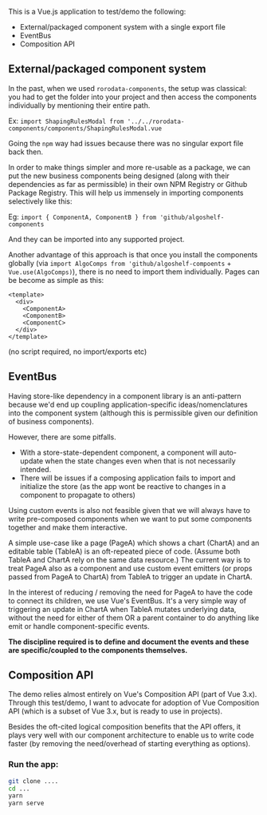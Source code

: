 This is a Vue.js application to test/demo the following:

- External/packaged component system with a single export file
- EventBus
- Composition API

## External/packaged component system

In the past, when we used `rorodata-components`, the setup was classical: you had to get the folder into your project and then access the components individually by mentioning their entire path.

Ex: `import ShapingRulesModal from '../../rorodata-components/components/ShapingRulesModal.vue`

Going the `npm` way had issues because there was no singular export file back then.

In order to make things simpler and more re-usable as a package, we can put the new business components being designed (along with their dependencies as far as permissible) in their own NPM Registry or Github Package Registry. This will help us immensely in importing components selectively like this:

Eg: `import { ComponentA, ComponentB } from 'github/algoshelf-components`

And they can be imported into any supported project.

Another advantage of this approach is that once you install the components globally (via `import AlgoComps from 'github/algoshelf-compoents` + `Vue.use(AlgoComps)`), there is no need to import them individually. Pages can be become as simple as this:

```vue
<template>
  <div>
    <ComponentA>
    <ComponentB>
    <ComponentC>
  </div>
</template>
```

(no script required, no import/exports etc)

## EventBus

Having store-like dependency in a component library is an anti-pattern because we'd end up coupling application-specific ideas/nomenclatures into the component system (although this is permissible given our definition of business components).

However, there are some pitfalls.

- With a store-state-dependent component, a component will auto-update when the state changes even when that is not necessarily intended.
- There will be issues if a composing application fails to import and initialize the store (as the app wont be reactive to changes in a component to propagate to others)

Using custom events is also not feasible given that we will always have to write pre-composed components when we want to put some components together and make them interactive.

A simple use-case like a page (PageA) which shows a chart (ChartA) and an editable table (TableA) is an oft-repeated piece of code. (Assume both TableA and ChartA rely on the same data resource.) The current way is to treat PageA also as a component and use custom event emitters (or props passed from PageA to ChartA) from TableA to trigger an update in ChartA.

In the interest of reducing / removing the need for PageA to have the code to connect its children, we use Vue's EventBus. It's a very simple way of triggering an update in ChartA when TableA mutates underlying data, without the need for either of them OR a parent container to do anything like emit or handle component-specific events.

**The discipline required is to define and document the events and these are specific/coupled to the components themselves.**

## Composition API

The demo relies almost entirely on Vue's Composition API (part of Vue 3.x). Through this test/demo, I want to advocate for adoption of Vue Composition API (which is a subset of Vue 3.x, but is ready to use in projects).

Besides the oft-cited logical composition benefits that the API offers, it plays very well with our component architecture to enable us to write code faster (by removing the need/overhead of starting everything as options).

### Run the app:

```bash
git clone ....
cd ...
yarn
yarn serve
```
